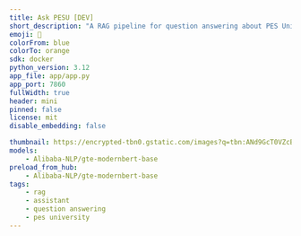 ```yaml
---
title: Ask PESU [DEV]
short_description: "A RAG pipeline for question answering about PES University"
emoji: 🦀
colorFrom: blue
colorTo: orange
sdk: docker
python_version: 3.12
app_file: app/app.py
app_port: 7860
fullWidth: true
header: mini
pinned: false
license: mit
disable_embedding: false

thumbnail: https://encrypted-tbn0.gstatic.com/images?q=tbn:ANd9GcT0VZcBflk0Q1auwPmjuXgoBj-VzFd9Iz_JfA&s
models:
    - Alibaba-NLP/gte-modernbert-base
preload_from_hub:
    - Alibaba-NLP/gte-modernbert-base
tags:
    - rag
    - assistant
    - question answering
    - pes university
---
```

